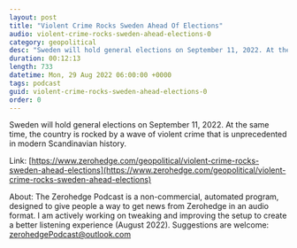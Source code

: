 ```yaml
---
layout: post
title: "Violent Crime Rocks Sweden Ahead Of Elections"
audio: violent-crime-rocks-sweden-ahead-elections-0
category: geopolitical
desc: "Sweden will hold general elections on September 11, 2022. At the same time, the country is rocked by a wave of violent crime that is unprecedented in modern Scandinavian history."
duration: 00:12:13
length: 733
datetime: Mon, 29 Aug 2022 06:00:00 +0000
tags: podcast
guid: violent-crime-rocks-sweden-ahead-elections-0
order: 0
---
```

Sweden will hold general elections on September 11, 2022. At the same time, the country is rocked by a wave of violent crime that is unprecedented in modern Scandinavian history.

Link: [https://www.zerohedge.com/geopolitical/violent-crime-rocks-sweden-ahead-elections](https://www.zerohedge.com/geopolitical/violent-crime-rocks-sweden-ahead-elections)

About: The Zerohedge Podcast is a non-commercial, automated program, designed to give people a way to get news from Zerohedge in an audio format.  I am actively working on tweaking and improving the setup to create a better listening experience (August 2022).  Suggestions are welcome: [zerohedgePodcast@outlook.com](mailto:zerohedgePodcast@outlook.com)
